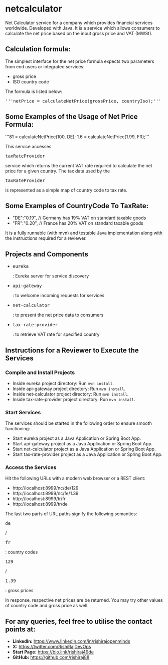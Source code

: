 # netcalculator
Net Calculator service for a company which provides financial services worldwide. Developed with Java. It is a service which allows consumers to calculate the net price based on the input gross price and VAT (MWSt).

## Calculation formula:
The simplest interface for the net price formula expects two parameters from end users or integrated services:
- gross price
- ISO country code

The formula is listed below:
<pre>'''netPrice = calculateNetPrice(grossPrice, countryIso);'''</pre>

## Some Examples of the Usage of Net Price Formula:
'''81 = calculateNetPrice(100, DE);
1.6 = calculateNetPrice(1.99, FR);'''

This service accesses <pre>taxRateProvider</pre> service which returns the current VAT rate required to calculate the net price for a given country. The tax data used by the <pre>taxRateProvider</pre> is represented as a simple map of country code to tax rate.

## Some Examples of CountryCode To TaxRate:
- "DE":"0.19", // Germany has 19% VAT on standard taxable goods
- "FR":"0.20", // France has 20% VAT on standard taxable goods

It is a fully runnable (with mvn) and testable Java implementation along with the instructions required for a reviewer.

## Projects and Components
- <pre>eureka</pre>: Eureka server for service discovery
- <pre>api-gateway</pre>: to welcome incoming requests for services
- <pre>net-calculator</pre>: to present the net price data to consumers
- <pre>tax-rate-provider</pre>: to retrieve VAT rate for specified country

## Instructions for a Reviewer to Execute the Services

### Compile and Install Projects
- Inside eureka project directory: Run `mvn install`.
- Inside api-gateway project directory: Run `mvn install`.
- Inside net-calculator project directory: Run `mvn install`.
- Inside tax-rate-provider project directory: Run `mvn install`.

### Start Services
The services should be started in the following order to ensure smooth functioning:
- Start eureka project as a Java Application or Spring Boot App.
- Start api-gateway project as a Java Application or Spring Boot App.
- Start net-calculator project as a Java Application or Spring Boot App.
- Start tax-rate-provider project as a Java Application or Spring Boot App.

### Access the Services
Hit the following URLs with a modern web browser or a REST client:
- http://localhost:8999/nc/de/129
- http://localhost:8999/nc/fe/1.39
- http://localhost:8999/tr/fr
- http://localhost:8999/tr/de

The last two parts of URL paths signify the following semantics:
<pre>de</pre> / <pre>fr</pre>: country codes
<pre>129</pre> / <pre>1.39</pre>: gross prices

In response, respective net prices are be returned. You may try other values of country code and gross price as well.

## For any queries, feel free to utilise the contact points at:
- **LinkedIn:** <https://www.linkedin.com/in/rishirajopenminds>
- **X:** <https://twitter.com/RishiRajDevOps>
- **Start Page:** <https://bio.link/rishiraj49de>
- **GitHub:** <https://github.com/rishiraj88>